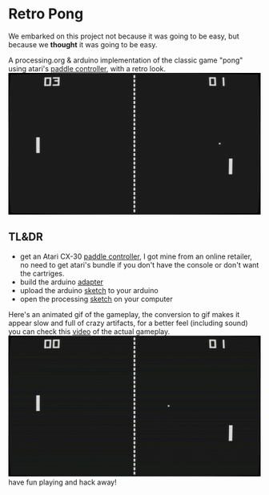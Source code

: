 # Retro Pong

 We embarked on this project not because it was going to be easy, but because we **thought** it was going to be easy.

A processing.org & arduino implementation of the classic game "pong" using atari's [paddle controller](https://atari.com/products/cx30-paddle-controller-bundle), with a retro look.
![](doc/images/screenshot.png)

## TL&DR

* get an Atari CX-30 [paddle controller](doc/images/atari-paddles.png), I got mine from an online retailer, no need to get atari's bundle if you don't have the console or don't want the cartriges.
* build the arduino [adapter](doc/controller.md)
* upload the arduino [sketch](src/arduino) to your arduino
* open the processing [sketch](src/processing) on your computer

Here's an animated gif of the gameplay, the conversion to gif makes it appear slow and full of crazy artifacts, for a better feel (including sound) you can check this [video](doc/video/gameplay.mp4) of the actual gameplay.
![](doc/video/gameplay.gif)
have fun playing and hack away!
